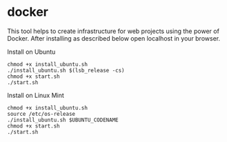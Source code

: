 # docker

This tool helps to create infrastructure for web projects using the power of Docker. 
After installing as described below open localhost in your browser.

Install on Ubuntu

    chmod +x install_ubuntu.sh
    ./install_ubuntu.sh $(lsb_release -cs)
    chmod +x start.sh
    ./start.sh

Install on Linux Mint

    chmod +x install_ubuntu.sh
    source /etc/os-release
    ./install_ubuntu.sh $UBUNTU_CODENAME
    chmod +x start.sh
    ./start.sh